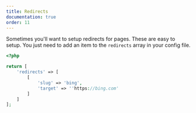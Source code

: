 ```yaml
---
title: Redirects
documentation: true
order: 11
---
```


Sometimes you'll want to setup redirects for pages. These are easy to setup. You just need to add an item to the `redirects` array in your config file.

```php
<?php

return [
	'redirects' => [
		[
			'slug' => 'bing',
			'target' => ''https://bing.com'
		]
	]
];
```